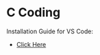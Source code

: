 # C Coding

Installation Guide for VS Code:
  * [Click Here](https://code.visualstudio.com/docs/cpp/config-mingw#_prerequisites)
